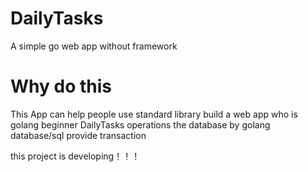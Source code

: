 # DailyTasks
A simple go web app without framework
# Why do this

This App can help people use standard library build a web app who is golang beginner 
DailyTasks operations  the database by golang database/sql provide transaction
 
this project is developing！！！
